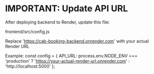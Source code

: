 # IMPORTANT: Update API URL

After deploying backend to Render, update this file:

frontend/src/config.js

Replace 'https://cab-booking-backend.onrender.com' with your actual Render URL

Example:
const config = {
  API_URL: process.env.NODE_ENV === 'production' 
    ? 'https://your-actual-render-url.onrender.com'
    : 'http://localhost:5000'
};